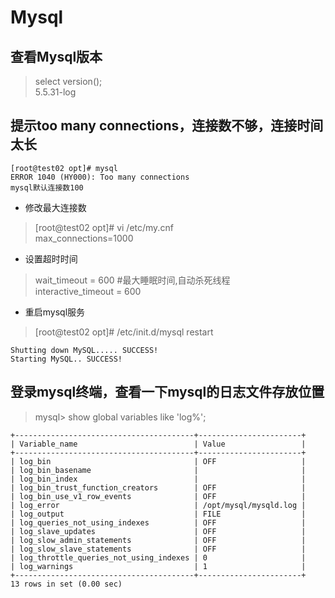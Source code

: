 # Mysql

## 查看Mysql版本
>select version();
><br/>5.5.31-log

## 提示too many connections，连接数不够，连接时间太长
```
[root@test02 opt]# mysql
ERROR 1040 (HY000): Too many connections
mysql默认连接数100
```
- 修改最大连接数
>[root@test02 opt]# vi /etc/my.cnf
><br/>max_connections=1000

- 设置超时时间
>wait_timeout = 600	#最大睡眠时间,自动杀死线程
><br/>interactive_timeout = 600

- 重启mysql服务
>[root@test02 opt]# /etc/init.d/mysql restart
```
Shutting down MySQL..... SUCCESS! 
Starting MySQL.. SUCCESS! 
```

## 登录mysql终端，查看一下mysql的日志文件存放位置
>mysql> show global variables like 'log%';
```
+----------------------------------------+-----------------------+
| Variable_name                          | Value                 |
+----------------------------------------+-----------------------+
| log_bin                                | OFF                   |
| log_bin_basename                       |                       |
| log_bin_index                          |                       |
| log_bin_trust_function_creators        | OFF                   |
| log_bin_use_v1_row_events              | OFF                   |
| log_error                              | /opt/mysql/mysqld.log |
| log_output                             | FILE                  |
| log_queries_not_using_indexes          | OFF                   |
| log_slave_updates                      | OFF                   |
| log_slow_admin_statements              | OFF                   |
| log_slow_slave_statements              | OFF                   |
| log_throttle_queries_not_using_indexes | 0                     |
| log_warnings                           | 1                     |
+----------------------------------------+-----------------------+
13 rows in set (0.00 sec)
```

